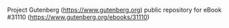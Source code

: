 Project Gutenberg (https://www.gutenberg.org) public repository for eBook #31110 (https://www.gutenberg.org/ebooks/31110)
